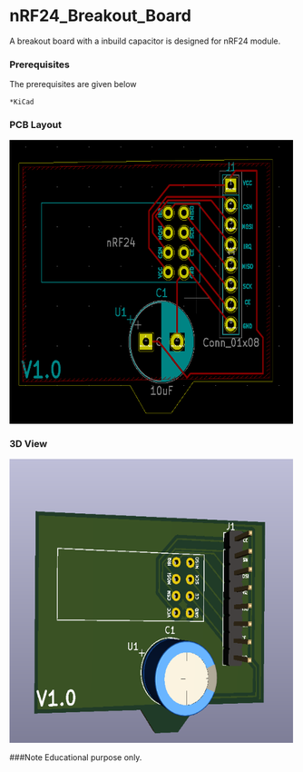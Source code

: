 # nRF24_Breakout_Board
A breakout board with a inbuild capacitor is designed for nRF24 module. 

### Prerequisites
The prerequisites are given below
```
*KiCad
```
### PCB Layout
<img src="img/desktop.png" width="500" height ="500"> 

### 3D View
<img src="img/Screenshot_2.png" width="500" height ="500"> 

###Note 
Educational purpose only.
